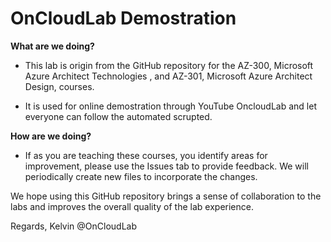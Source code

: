 # OnCloudLab Demostration

**What are we doing?**

*	This lab is origin from the GitHub repository for the AZ-300, Microsoft Azure Architect Technologies , and AZ-301, Microsoft Azure Architect Design, courses.

*	It is used for online demostration through YouTube OncloudLab and let everyone can follow the automated scrupted.

**How are we doing?**

*	If as you are teaching these courses, you identify areas for improvement, please use the Issues tab to provide feedback. We will periodically create new files to incorporate the changes. 

We hope using this GitHub repository brings a sense of collaboration to the labs and improves the overall quality of the lab experience. 

Regards,
Kelvin @OnCloudLab

